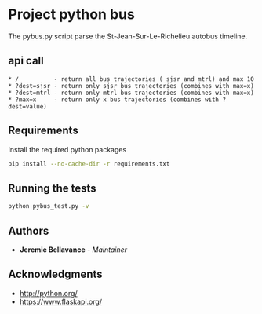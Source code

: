 # Project python bus

The pybus.py script parse the St-Jean-Sur-Le-Richelieu autobus timeline.

## api call

    * /          - return all bus trajectories ( sjsr and mtrl) and max 10
    * ?dest=sjsr - return only sjsr bus trajectories (combines with max=x)
    * ?dest=mtrl - return only mtrl bus trajectories (combines with max=x)
    * ?max=x     - return only x bus trajectories (combines with ?dest=value)

## Requirements

Install the required python packages

```bash
pip install --no-cache-dir -r requirements.txt
```

## Running the tests

```bash
python pybus_test.py -v
```

## Authors

* **Jeremie Bellavance** - *Maintainer*


## Acknowledgments

* http://python.org/
* https://www.flaskapi.org/
